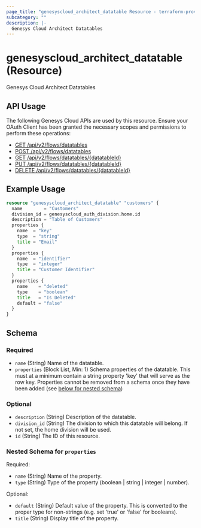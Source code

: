 ```yaml
---
page_title: "genesyscloud_architect_datatable Resource - terraform-provider-genesyscloud"
subcategory: ""
description: |-
  Genesys Cloud Architect Datatables
---
```

# genesyscloud_architect_datatable (Resource)

Genesys Cloud Architect Datatables

## API Usage
The following Genesys Cloud APIs are used by this resource. Ensure your OAuth Client has been granted the necessary scopes and permissions to perform these operations:

* [GET /api/v2/flows/datatables](https://developer.mypurecloud.com/api/rest/v2/architect/#get-api-v2-flows-datatables)
* [POST /api/v2/flows/datatables](https://developer.mypurecloud.com/api/rest/v2/architect/#post-api-v2-flows-datatables)
* [GET /api/v2/flows/datatables/{datatableId}](https://developer.mypurecloud.com/api/rest/v2/architect/#get-api-v2-flows-datatables--datatableId-)
* [PUT /api/v2/flows/datatables/{datatableId}](https://developer.mypurecloud.com/api/rest/v2/architect/#put-api-v2-flows-datatables--datatableId-)
* [DELETE /api/v2/flows/datatables/{datatableId}](https://developer.mypurecloud.com/api/rest/v2/architect/#delete-api-v2-flows-datatables--datatableId-)

## Example Usage

```terraform
resource "genesyscloud_architect_datatable" "customers" {
  name        = "Customers"
  division_id = genesyscloud_auth_division.home.id
  description = "Table of Customers"
  properties {
    name  = "key"
    type  = "string"
    title = "Email"
  }
  properties {
    name  = "identifier"
    type  = "integer"
    title = "Customer Identifier"
  }
  properties {
    name    = "deleted"
    type    = "boolean"
    title   = "Is Deleted"
    default = "false"
  }
}
```

<!-- schema generated by tfplugindocs -->
## Schema

### Required

- `name` (String) Name of the datatable.
- `properties` (Block List, Min: 1) Schema properties of the datatable. This must at a minimum contain a string property 'key' that will serve as the row key. Properties cannot be removed from a schema once they have been added (see [below for nested schema](#nestedblock--properties))

### Optional

- `description` (String) Description of the datatable.
- `division_id` (String) The division to which this datatable will belong. If not set, the home division will be used.
- `id` (String) The ID of this resource.

<a id="nestedblock--properties"></a>
### Nested Schema for `properties`

Required:

- `name` (String) Name of the property.
- `type` (String) Type of the property (boolean | string | integer | number).

Optional:

- `default` (String) Default value of the property. This is converted to the proper type for non-strings (e.g. set 'true' or 'false' for booleans).
- `title` (String) Display title of the property.

